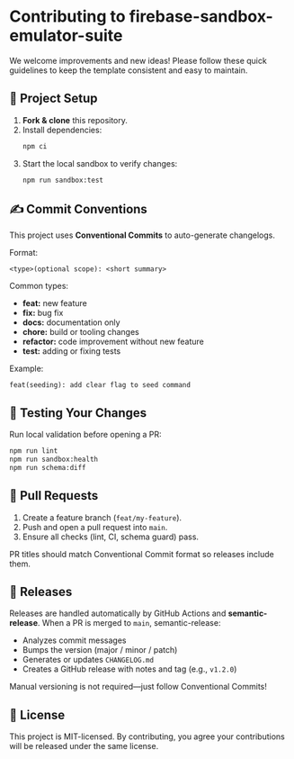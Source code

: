 # Contributing to firebase-sandbox-emulator-suite

We welcome improvements and new ideas! Please follow these quick guidelines to keep the template consistent and easy to maintain.

## 🧱 Project Setup

1. **Fork & clone** this repository.
2. Install dependencies:
   ```bash
   npm ci
   ```
3. Start the local sandbox to verify changes:
   ```bash
   npm run sandbox:test
   ```

## ✍️ Commit Conventions

This project uses **Conventional Commits** to auto-generate changelogs.

Format:
```
<type>(optional scope): <short summary>
```

Common types:
- **feat:** new feature
- **fix:** bug fix
- **docs:** documentation only
- **chore:** build or tooling changes
- **refactor:** code improvement without new feature
- **test:** adding or fixing tests

Example:
```
feat(seeding): add clear flag to seed command
```

## 🧪 Testing Your Changes

Run local validation before opening a PR:

```bash
npm run lint
npm run sandbox:health
npm run schema:diff
```

## 📨 Pull Requests

1. Create a feature branch (`feat/my-feature`).
2. Push and open a pull request into `main`.
3. Ensure all checks (lint, CI, schema guard) pass.

PR titles should match Conventional Commit format so releases include them.

## 🚀 Releases

Releases are handled automatically by GitHub Actions and **semantic-release**. When a PR is merged to `main`, semantic-release:

- Analyzes commit messages
- Bumps the version (major / minor / patch)
- Generates or updates `CHANGELOG.md`
- Creates a GitHub release with notes and tag (e.g., `v1.2.0`)

Manual versioning is not required—just follow Conventional Commits!

## 🧾 License

This project is MIT-licensed. By contributing, you agree your contributions will be released under the same license.

